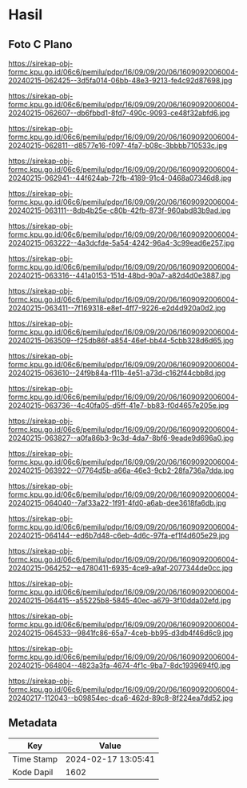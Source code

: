 # Hasil

## Foto C Plano

https://sirekap-obj-formc.kpu.go.id/06c6/pemilu/pdpr/16/09/09/20/06/1609092006004-20240215-062425--3d5fa014-06bb-48e3-9213-fe4c92d87698.jpg

https://sirekap-obj-formc.kpu.go.id/06c6/pemilu/pdpr/16/09/09/20/06/1609092006004-20240215-062607--db6fbbd1-8fd7-490c-9093-ce48f32abfd6.jpg

https://sirekap-obj-formc.kpu.go.id/06c6/pemilu/pdpr/16/09/09/20/06/1609092006004-20240215-062811--d8577e16-f097-4fa7-b08c-3bbbb710533c.jpg

https://sirekap-obj-formc.kpu.go.id/06c6/pemilu/pdpr/16/09/09/20/06/1609092006004-20240215-062941--44f624ab-72fb-4189-91c4-0468a07346d8.jpg

https://sirekap-obj-formc.kpu.go.id/06c6/pemilu/pdpr/16/09/09/20/06/1609092006004-20240215-063111--8db4b25e-c80b-42fb-873f-960abd83b9ad.jpg

https://sirekap-obj-formc.kpu.go.id/06c6/pemilu/pdpr/16/09/09/20/06/1609092006004-20240215-063222--4a3dcfde-5a54-4242-96a4-3c99ead6e257.jpg

https://sirekap-obj-formc.kpu.go.id/06c6/pemilu/pdpr/16/09/09/20/06/1609092006004-20240215-063316--441a0153-151d-48bd-90a7-a82d4d0e3887.jpg

https://sirekap-obj-formc.kpu.go.id/06c6/pemilu/pdpr/16/09/09/20/06/1609092006004-20240215-063411--7f169318-e8ef-4ff7-9226-e2d4d920a0d2.jpg

https://sirekap-obj-formc.kpu.go.id/06c6/pemilu/pdpr/16/09/09/20/06/1609092006004-20240215-063509--f25db86f-a854-46ef-bb44-5cbb328d6d65.jpg

https://sirekap-obj-formc.kpu.go.id/06c6/pemilu/pdpr/16/09/09/20/06/1609092006004-20240215-063610--24f9b84a-f11b-4e51-a73d-c162f44cbb8d.jpg

https://sirekap-obj-formc.kpu.go.id/06c6/pemilu/pdpr/16/09/09/20/06/1609092006004-20240215-063736--4c40fa05-d5ff-41e7-bb83-f0d4657e205e.jpg

https://sirekap-obj-formc.kpu.go.id/06c6/pemilu/pdpr/16/09/09/20/06/1609092006004-20240215-063827--a0fa86b3-9c3d-4da7-8bf6-9eade9d696a0.jpg

https://sirekap-obj-formc.kpu.go.id/06c6/pemilu/pdpr/16/09/09/20/06/1609092006004-20240215-063922--07764d5b-a66a-46e3-9cb2-28fa736a7dda.jpg

https://sirekap-obj-formc.kpu.go.id/06c6/pemilu/pdpr/16/09/09/20/06/1609092006004-20240215-064040--7af33a22-1f91-4fd0-a6ab-dee3618fa6db.jpg

https://sirekap-obj-formc.kpu.go.id/06c6/pemilu/pdpr/16/09/09/20/06/1609092006004-20240215-064144--ed6b7d48-c6eb-4d6c-97fa-ef1f4d605e29.jpg

https://sirekap-obj-formc.kpu.go.id/06c6/pemilu/pdpr/16/09/09/20/06/1609092006004-20240215-064252--e4780411-6935-4ce9-a9af-2077344de0cc.jpg

https://sirekap-obj-formc.kpu.go.id/06c6/pemilu/pdpr/16/09/09/20/06/1609092006004-20240215-064415--a55225b8-5845-40ec-a679-3f10dda02efd.jpg

https://sirekap-obj-formc.kpu.go.id/06c6/pemilu/pdpr/16/09/09/20/06/1609092006004-20240215-064533--9841fc86-65a7-4ceb-bb95-d3db4f46d6c9.jpg

https://sirekap-obj-formc.kpu.go.id/06c6/pemilu/pdpr/16/09/09/20/06/1609092006004-20240215-064804--4823a3fa-4674-4f1c-9ba7-8dc1939694f0.jpg

https://sirekap-obj-formc.kpu.go.id/06c6/pemilu/pdpr/16/09/09/20/06/1609092006004-20240217-112043--b09854ec-dca6-462d-89c8-8f224ea7dd52.jpg


## Metadata

| Key        | Value               |
| ---------- | ------------------- |
| Time Stamp | 2024-02-17 13:05:41 |
| Kode Dapil | 1602                |



